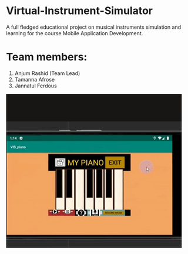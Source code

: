 # Virtual-Instrument-Simulator
A full fledged educational project on musical instruments simulation and learning for the course Mobile Application Development.

# Team members:
1. Anjum Rashid (Team Lead)
2. Tamanna Afrose
3. Jannatul Ferdous

![](vis_demoGif.gif)

